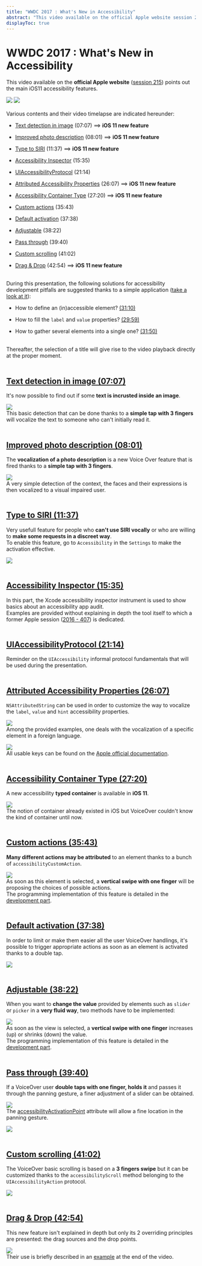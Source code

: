 ```yaml
---
title: "WWDC 2017 : What's New in Accessibility"
abstract: "This video available on the official Apple website session 215 points out the main iOS11 accessibility features"
displayToc: true
---
```


# WWDC 2017 : What's New in Accessibility

This video available on the **official Apple website** ([session 215](https://developer.apple.com/videos/play/wwdc2017/215/)) points out the main iOS11 accessibility features.

![](../../../../images/iOSdev/wwdc17-logo.png)
![](../../../../images/iOSdev/wwdc17-215.png)
<br><br>Various contents and their video timelapse are indicated hereunder:

- [Text detection in image](#text-detection-in-image-0707) (07:07) ⟹ **iOS 11 new feature**

- [Improved photo description](#improved-photo-description-0801) (08:01) ⟹ **iOS 11 new feature**

- [Type to SIRI](#type-to-siri-1137) (11:37) ⟹ **iOS 11 new feature**

- [Accessibility Inspector](#accessibility-inspector-1535) (15:35)

- [UIAccessibilityProtocol](#uiaccessibilityprotocol-2114) (21:14)

- [Attributed Accessibility Properties](#attributed-accessibility-properties-2607) (26:07) ⟹ **iOS 11 new feature**

- [Accessibility Container Type](#accessibility-container-type-2720) (27:20) ⟹ **iOS 11 new feature**

- [Custom actions](#custom-actions-3543) (35:43)

- [Default activation](#default-activation-3738) (37:38)

- [Adjustable](#adjustable-3822) (38:22)

- [Pass through](#pass-through-3940) (39:40)

- [Custom scrolling](#custom-scrolling-4102) (41:02)

- [Drag & Drop](#drag-drop-4254) (42:54) ⟹ **iOS 11 new feature**

<br>During this presentation, the following solutions for accessibility development pitfalls are suggested thanks to a simple application ([take a look at it](https://developer.apple.com/videos/play/wwdc2017/215/?time=1007)):

- How to define an (in)accessible element? [(31:10)](https://developer.apple.com/videos/play/wwdc2017/215/?time=1870)

- How to fill the `label` and `value` properties? [(29:59)](https://developer.apple.com/videos/play/wwdc2017/215/?time=1799)

- How to gather several elements into a single one? [(31:50)](https://developer.apple.com/videos/play/wwdc2017/215/?time=1910)

<br>Thereafter, the selection of a title will give rise to the video playback directly at the proper moment.
<br><br>
## [Text detection in image (07:07)](https://developer.apple.com/videos/play/wwdc2017/215/?time=427)
It's now possible to find out if some **text is incrusted inside an image**.

![](../../../../images/iOSdev/wwdc17-215-ImageTextDetection.png)
<br>This basic detection that can be done thanks to a **simple tap with 3 fingers** will vocalize the text to someone who 
can't initially read it.
<br><br>
## [Improved photo description (08:01)](https://developer.apple.com/videos/play/wwdc2017/215/?time=481)
The **vocalization of a photo description** is a new Voice Over feature that is fired thanks to a **simple tap with 3 fingers**.

![](../../../../images/iOSdev/wwdc17-215-ImprovedPhotoDescription.png)
<br>A very simple detection of the context, the faces and their expressions is then vocalized to a visual impaired user.
<br><br>
## [Type to SIRI (11:37)](https://developer.apple.com/videos/play/wwdc2017/215/?time=697)
Very usefull feature for people who **can't use SIRI vocally** or who are willing to **make some requests in a discreet way**.
<br>To enable this feature, go to `Accessibility` in the `Settings` to make the activation effective.

![](../../../../images/iOSdev/wwdc17-215-TypeToSiri.png)
<br><br>
## [Accessibility Inspector (15:35)](https://developer.apple.com/videos/play/wwdc2017/215/?time=935)
In this part, the Xcode accessibility inspector instrument is used to show basics about an accessibility app audit.
<br>Examples are provided without explaining in depth the tool itself to which a former Apple session ([2016 - 407](https://developer.apple.com/videos/play/wwdc2016/407/)) is dedicated.
<br><br>
## [UIAccessibilityProtocol (21:14)](https://developer.apple.com/videos/play/wwdc2017/215/?time=1274)
Reminder on the `UIAccessibility` informal protocol fundamentals that will be used during the presentation.
<br><img style="max-width: 450px; height: auto;" alt="" src="../../../../images/iOSdev/wwdc17-215-UIAccessibilityProtocol.png" />
<br><br>
## [Attributed Accessibility Properties (26:07)](https://developer.apple.com/videos/play/wwdc2017/215/?time=1567)
`NSAttributedString` can be used in order to customize the way to vocalize the `label`, `value` and `hint` accessibility properties.

![](../../../../images/iOSdev/wwdc17-215-AttributedStrings.png)
<br>Among the provided examples, one deals with the vocalization of a specific element in a foreign language.

![](../../../../images/iOSdev/wwdc17-215-AttributedStringsExample.png)
<br>All usable keys can be found on the [Apple official documentation](https://developer.apple.com/documentation/uikit/accessibility/uiaccessibility/speech_attributes_for_attributed_strings).
<br><br>
## [Accessibility Container Type (27:20)](https://developer.apple.com/videos/play/wwdc2017/215/?time=1640)
A new accessibility **typed container** is available in **iOS 11**.

![](../../../../images/iOSdev/wwdc17-215-ContainerType.png)
<br>The notion of container already existed in iOS but VoiceOver couldn't know the kind of container until now.
<br><br>
## [Custom actions (35:43)](https://developer.apple.com/videos/play/wwdc2017/215/?time=2143)
**Many different actions may be attributed** to an element thanks to a bunch of `accessibilityCustomAction`.

![](../../../../images/iOSdev/wwdc17-215-CustomActions.png)
<br>As soon as this element is selected, a **vertical swipe with one finger** will be proposing the choices of possible actions.
<br>The programming implementation of this feature is detailed in the [development part](../../../development#custom-actions).
<br><br>
## [Default activation (37:38)](https://developer.apple.com/videos/play/wwdc2017/215/?time=2258)
In order to limit or make them easier all the user VoiceOver handlings, it's possible to trigger appropriate actions as soon as an element is activated thanks to a double tap.

![](../../../../images/iOSdev/wwdc17-215-DefaultAction.png)
<br><br>
## [Adjustable (38:22)](https://developer.apple.com/videos/play/wwdc2017/215/?time=2302)
When you want to **change the value** provided by elements such as `slider` or `picker` in a **very fluid way**, two methods have to be implemented:

![](../../../../images/iOSdev/wwdc17-215-AdjustableValues.png)
<br>As soon as the view is selected, a **vertical swipe with one finger** increases (up) or shrinks (down) the value.
<br>The programming implementation of this feature is detailed in the [development part](../../../development#continuous-adjustable-values).
<br><br>
## [Pass through (39:40)](https://developer.apple.com/videos/play/wwdc2017/215/?time=2380)
If a VoiceOver user **double taps with one finger, holds it** and passes it through the panning gesture, a finer adjustment of a slider can be obtained.

![](../../../../images/iOSdev/wwdc17-215-PassThrough_1.png)
<br>The [accessibilityActivationPoint](../../../development#modify-the-focus-area-of-voiceover) attribute will allow a fine location in the panning gesture.

![](../../../../images/iOSdev/wwdc17-215-PassThrough_2.png)
<br><br>
## [Custom scrolling (41:02)](https://developer.apple.com/videos/play/wwdc2017/215/?time=2462)
The VoiceOver basic scrolling is based on a **3 fingers swipe** but it can be customized thanks to the `accessibilityScroll` method belonging to the `UIAccessibilityAction` protocol.

![](../../../../images/iOSdev/wwdc17-215-CustomScrolling.png)
<br><br>
## [Drag & Drop (42:54)](https://developer.apple.com/videos/play/wwdc2017/215/?time=2574)
This new feature isn't explained in depth but only its 2 overriding principles are presented: the drag sources and the drop points.

![](../../../../images/iOSdev/wwdc17-215-DragAndDrop.png)
<br>Their use is briefly described in an [example](https://developer.apple.com/videos/play/wwdc2017/215/?time=2729) at the end of the video.
